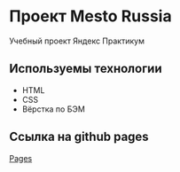 # Проект Mesto Russia

Учебный проект Яндекс Практикум

## Используемы технологии

- HTML
- CSS
- Вёрстка по БЭМ

## Ссылка на github pages

[Pages](https://coolstory24.github.io/mesto-project-bootcamp/)
